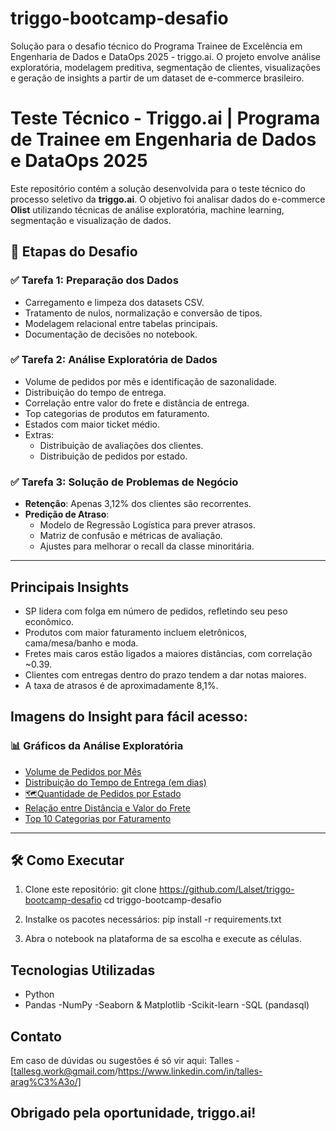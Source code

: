# triggo-bootcamp-desafio
Solução para o desafio técnico do Programa Trainee de Excelência em Engenharia de Dados e DataOps 2025 - triggo.ai.   O projeto envolve análise exploratória, modelagem preditiva, segmentação de clientes, visualizações e geração de insights a partir de um dataset de e-commerce brasileiro.

# Teste Técnico - Triggo.ai | Programa de Trainee em Engenharia de Dados e DataOps 2025

Este repositório contém a solução desenvolvida para o teste técnico do processo seletivo da **triggo.ai**. O objetivo foi analisar dados do e-commerce **Olist** utilizando técnicas de análise exploratória, machine learning, segmentação e visualização de dados.

## 🧪 Etapas do Desafio

### ✅ Tarefa 1: Preparação dos Dados

- Carregamento e limpeza dos datasets CSV.
- Tratamento de nulos, normalização e conversão de tipos.
- Modelagem relacional entre tabelas principais.
- Documentação de decisões no notebook.

### ✅ Tarefa 2: Análise Exploratória de Dados

- Volume de pedidos por mês e identificação de sazonalidade.
- Distribuição do tempo de entrega.
- Correlação entre valor do frete e distância de entrega.
- Top categorias de produtos em faturamento.
- Estados com maior ticket médio.
- Extras:
  - Distribuição de avaliações dos clientes.
  - Distribuição de pedidos por estado.

### ✅ Tarefa 3: Solução de Problemas de Negócio

- **Retenção**: Apenas 3,12% dos clientes são recorrentes.
- **Predição de Atraso**:
  - Modelo de Regressão Logística para prever atrasos.
  - Matriz de confusão e métricas de avaliação.
  - Ajustes para melhorar o recall da classe minoritária.
---

## Principais Insights

- SP lidera com folga em número de pedidos, refletindo seu peso econômico.
- Produtos com maior faturamento incluem eletrônicos, cama/mesa/banho e moda.
- Fretes mais caros estão ligados a maiores distâncias, com correlação ~0.39.
- Clientes com entregas dentro do prazo tendem a dar notas maiores.
- A taxa de atrasos é de aproximadamente 8,1%.

## Imagens do Insight para fácil acesso:
### 📊 Gráficos da Análise Exploratória

- [Volume de Pedidos por Mês](https://github.com/Lalset/triggo-bootcamp-desafio/blob/main/images/Volume%20de%20Pedidos%20por%20M%C3%AAs.png)
- [Distribuição do Tempo de Entrega (em dias)](https://github.com/Lalset/triggo-bootcamp-desafio/blob/main/images/Distribui%C3%A7%C3%A3o%20do%20tempo%20de%20Entrega(em%20dias).png)
- [🗺Quantidade de Pedidos por Estado](https://github.com/Lalset/triggo-bootcamp-desafio/blob/main/images/Quantidade%20de%20Pedidos%20por%20Estado.png)
- [Relação entre Distância e Valor do Frete](https://github.com/Lalset/triggo-bootcamp-desafio/blob/main/images/Rela%C3%A7%C3%A3o%20entre%20dist%C3%A2ncia%20e%20valor%20do%20frete.png)
- [Top 10 Categorias por Faturamento](https://github.com/Lalset/triggo-bootcamp-desafio/blob/main/images/Top%2010%20Categorias%20por%20Faturamento.png)

---

## 🛠️ Como Executar

1. Clone este repositório:
git clone https://github.com/Lalset/triggo-bootcamp-desafio
cd triggo-bootcamp-desafio

2. Instalke os pacotes necessários:
pip install -r requirements.txt

3. Abra o notebook na plataforma de sa escolha e execute as células.

## Tecnologias Utilizadas
- Python
- Pandas
-NumPy
-Seaborn & Matplotlib
-Scikit-learn
-SQL (pandasql)

## Contato
Em caso de dúvidas ou sugestões é só vir aqui:
Talles - [tallesg.work@gmail.com/https://www.linkedin.com/in/talles-arag%C3%A3o/]

## Obrigado pela oportunidade, triggo.ai!





